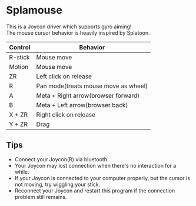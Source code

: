 # Splamouse

This is a Joycon driver which supports gyro aiming!  
The mouse cursor behavior is heavily inspired by Splatoon.

| Control | Behavior                                             |
|---------|------------------------------------------------------|
| R-stick | Mouse move                                           |
| Motion  | Mouse move                                           |
| ZR      | Left click on release                                |
| R       | Pan mode(treats mouse move as wheel)                 |
| A       | Meta + Right arrow(browser forward)                  |
| B       | Meta + Left arrow(browser back)                      |
| X + ZR  | Right click on release                               |
| Y + ZR  | Drag                                                 |

## Tips

- Connect your Joycon(R) via bluetooth.
- Your Joycon may lost connection when there's no interaction for a while.
- If your Joycon is connected to your computer properly, but the cursor is not moving, try wiggling your stick.
- Reconnect your Joycon and restart this program if the connection problem still remains.
